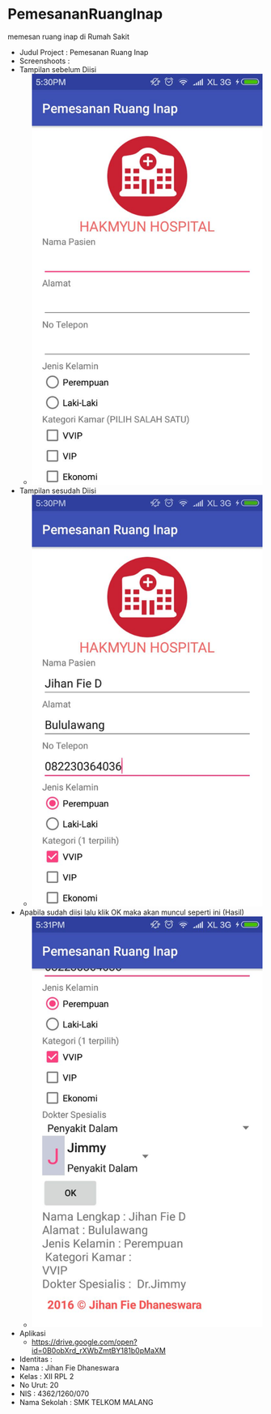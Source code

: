 # PemesananRuangInap
memesan ruang inap di Rumah Sakit

* Judul Project : Pemesanan Ruang Inap
* Screenshoots  :
 * Tampilan sebelum Diisi
   * ![PemesenanRuangInap](https://github.com/jihanfied/PemesananRuangInap/blob/master/WhatsApp%20Image%202016-09-14%20at%2018.37.42.jpeg)
 * Tampilan sesudah Diisi
   * ![PemesenanRuangInap](https://github.com/jihanfied/PemesananRuangInap/blob/master/WhatsApp%20Image%202016-09-14%20at%2018.37.41.jpeg)
 * Apabila sudah diisi lalu klik OK maka akan muncul seperti ini (Hasil)
   * ![PemesenanRuangInap](https://github.com/jihanfied/PemesananRuangInap/blob/master/WhatsApp%20Image%202016-09-14%20at%2018.37.43.jpeg)
* Aplikasi
  * https://drive.google.com/open?id=0B0obXrd_rXWbZmtBY181b0pMaXM
* Identitas     :
 * Nama   : Jihan Fie Dhaneswara
 * Kelas  : XII RPL 2
 * No Urut: 20
 * NIS    : 4362/1260/070
 * Nama Sekolah : SMK TELKOM MALANG
